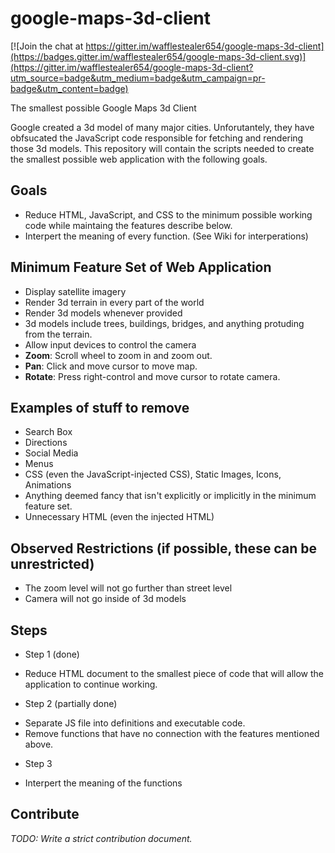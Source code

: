 # google-maps-3d-client

[![Join the chat at https://gitter.im/wafflestealer654/google-maps-3d-client](https://badges.gitter.im/wafflestealer654/google-maps-3d-client.svg)](https://gitter.im/wafflestealer654/google-maps-3d-client?utm_source=badge&utm_medium=badge&utm_campaign=pr-badge&utm_content=badge)

The smallest possible Google Maps 3d Client

Google created a 3d model of many major cities. Unforutantely, they have obfsucated the JavaScript code responsible for fetching and rendering those 3d models. This repository will contain the scripts needed to create the smallest possible web application with the following goals.

## Goals
 * Reduce HTML, JavaScript, and CSS to the minimum possible working code while maintaing the features describe below.
 * Interpert the meaning of every function. (See Wiki for interperations)

## Minimum Feature Set of Web Application
 * Display satellite imagery
 * Render 3d terrain in every part of the world
 * Render 3d models whenever provided
  * 3d models include trees, buildings, bridges, and anything protuding from the terrain.
 * Allow input devices to control the camera
  * **Zoom**: Scroll wheel to zoom in and zoom out.
  * **Pan**: Click and move cursor to move map.
  * **Rotate**: Press right-control and move cursor to rotate camera.

## Examples of stuff to remove
 * Search Box
 * Directions
 * Social Media
 * Menus
 * CSS (even the JavaScript-injected CSS), Static Images, Icons, Animations
 * Anything deemed fancy that isn't explicitly or implicitly in the minimum feature set.
 * Unnecessary HTML (even the injected HTML)

## Observed Restrictions (if possible, these can be unrestricted)
 * The zoom level will not go further than street level
 * Camera will not go inside of 3d models

## Steps
 * Step 1 (done)
  - Reduce HTML document to the smallest piece of code that will allow the application to continue working.
 * Step 2 (partially done)
  - Separate JS file into definitions and executable code.
  - Remove functions that have no connection with the features mentioned above.
 * Step 3
  - Interpert the meaning of the functions

## Contribute
*TODO: Write a strict contribution document.*
